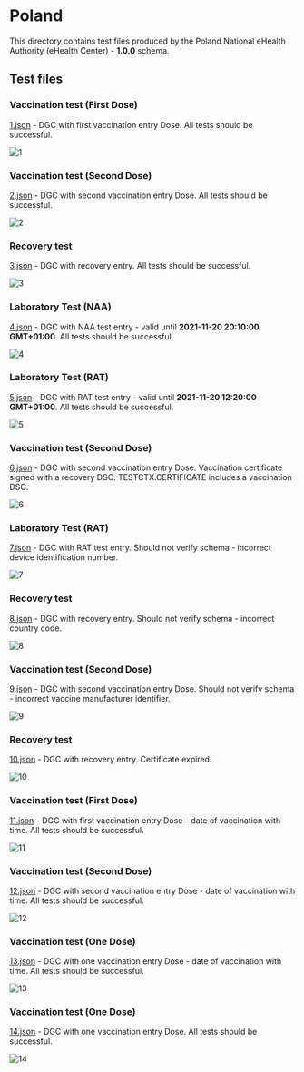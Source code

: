 # Poland

This directory contains test files produced by the Poland National eHealth Authority (eHealth Center) - **1.0.0** schema.

## Test files

### Vaccination test (First Dose)

[1.json](2DCode/raw/1.json) - DGC with first vaccination entry Dose.
All tests should be successful.

![1](png/1.png)

### Vaccination test (Second Dose)

[2.json](2DCode/raw/2.json) - DGC with second vaccination entry Dose.
All tests should be successful.

![2](png/2.png)

### Recovery test

[3.json](2DCode/raw/3.json) - DGC with recovery entry.
All tests should be successful.

![3](png/3.png)

### Laboratory Test (NAA)

[4.json](2DCode/raw/4.json) - DGC with NAA test entry - valid until **2021-11-20 20:10:00 GMT+01:00**.
All tests should be successful.

![4](png/4.png)

### Laboratory Test (RAT)

[5.json](2DCode/raw/5.json) - DGC with RAT test entry - valid until **2021-11-20 12:20:00 GMT+01:00**.
All tests should be successful.

![5](png/5.png)

### Vaccination test (Second Dose)

[6.json](2DCode/raw/6.json) - DGC with second vaccination entry Dose.
Vaccination certificate signed with a recovery DSC. TESTCTX.CERTIFICATE includes a vaccination DSC.

![6](png/6.png)

### Laboratory Test (RAT)

[7.json](2DCode/raw/7.json) - DGC with RAT test entry.
Should not verify schema - incorrect device identification number.

![7](png/7.png)

### Recovery test

[8.json](2DCode/raw/8.json) - DGC with recovery entry.
Should not verify schema - incorrect country code.

![8](png/8.png)

### Vaccination test (Second Dose)

[9.json](2DCode/raw/9.json) - DGC with second vaccination entry Dose.
Should not verify schema - incorrect vaccine manufacturer identifier.

![9](png/9.png)

### Recovery test

[10.json](2DCode/raw/10.json) - DGC with recovery entry.
Certificate expired.

![10](png/10.png)

### Vaccination test (First Dose)

[11.json](2DCode/raw/11.json) - DGC with first vaccination entry Dose - date of vaccination with time. 
All tests should be successful.

![11](png/11.png)

### Vaccination test (Second Dose)

[12.json](2DCode/raw/12.json) - DGC with second vaccination entry Dose - date of vaccination with time.
All tests should be successful.

![12](png/12.png)

### Vaccination test (One Dose)

[13.json](2DCode/raw/13.json) - DGC with one vaccination entry Dose - date of vaccination with time.
All tests should be successful.

![13](png/13.png)

### Vaccination test (One Dose)

[14.json](2DCode/raw/14.json) - DGC with one vaccination entry Dose.
All tests should be successful.

![14](png/14.png)